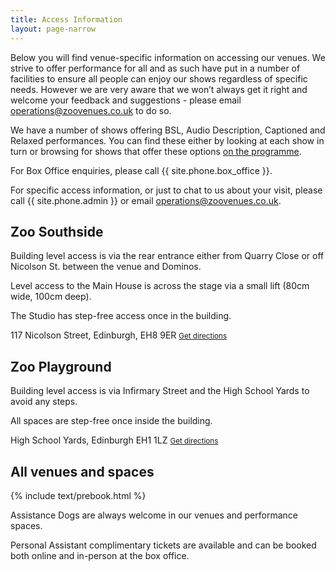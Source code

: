 ```yaml
---
title: Access Information
layout: page-narrow
---
```


Below you will find venue-specific information on accessing our venues. We strive to offer performance for all and as such have put in a number of facilities to ensure all people can enjoy our shows regardless of specific needs. However we are very aware that we won’t always get it right and welcome your feedback and suggestions - please email <operations@zoovenues.co.uk> to do so.

We have a number of shows offering BSL, Audio Description, Captioned and Relaxed performances. You can find these either by looking at each show in turn or browsing for shows that offer these options [on the programme](/programme/).

For Box Office enquiries, please call {{ site.phone.box_office }}. 

For specific access information, or just to chat to us about your visit, please call {{ site.phone.admin }} or email <operations@zoovenues.co.uk>.

<div class="row">
<div class="col-md mb-4">
  <div class="info-card">
  <div class="card-header">
    <h2>Zoo Southside</h2>
  </div>
  <div class="card-body" markdown="1">

Building level access is via the rear entrance either from Quarry Close or off Nicolson St. between the venue and Dominos.

Level access to the Main House is across the stage via a small lift (80cm wide, 100cm deep).

The Studio has step-free access once in the building.

  </div>
  <div class="card-footer">
  <i class="fa fa-map-marker-alt text-zoo-orange"></i> 117 Nicolson Street, Edinburgh, EH8 9ER <small><a class="text-zoo-orange text-decoration-none ms-2" href="https://www.google.co.uk/maps/dir//117+Nicolson+St,+Newington,+Edinburgh+EH8+9ER/@55.9442795,-3.1863222,17z/data=!4m17!1m7!3m6!1s0x4887c783fcc49059:0x55f9374b008095af!2s117+Nicolson+St,+Newington,+Edinburgh+EH8+9ER!3b1!8m2!3d55.9442795!4d-3.1841335!4m8!1m0!1m5!1m1!1s0x4887c783fcc49059:0x55f9374b008095af!2m2!1d-3.1841335!2d55.9442795!3e2" target="_blank">Get directions</a></small>
  </div>
</div>
</div>
<div class="col-md mb-4">
<div class="info-card">
  <div class="card-header">
    <h2>Zoo Playground</h2>
  </div>
  <div class="card-body" markdown="1">

Building level access is via Infirmary Street and the High School Yards to avoid any steps.

All spaces are step-free once inside the building.


  </div>
  <div class="card-footer">
<i class="fa fa-map-marker-alt text-zoo-orange"></i> High School Yards, Edinburgh EH1 1LZ <small><a class="text-zoo-orange text-decoration-none ms-2" href="https://www.google.co.uk/maps/dir//High+School+Yards,+Edinburgh+EH1+1LZ/@55.9485698,-3.1886372,16z/data=!3m1!4b1!4m9!4m8!1m0!1m5!1m1!1s0x4887c78675e135d1:0xa64eba091bb8e702!2m2!1d-3.1842598!2d55.9485699!3e2" target="_blank">Get directions</a></small>
  </div>
</div>
</div>
  <div class="col-12 mb-4">
  <div class="info-card">
    <div class="card-header">
      <h2>All venues and spaces</h2>
    </div>
    <div class="card-body" markdown="1">

{% include text/prebook.html %}

Assistance Dogs are always welcome in our venues and performance spaces. 

Personal Assistant complimentary tickets are available and can be booked both online and in-person at the box office.

  </div>
  </div>
</div>
</div>